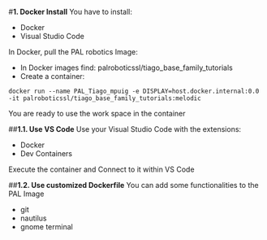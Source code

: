 #**1. Docker Install**
You have to install:
- Docker
- Visual Studio Code

In Docker, pull the PAL robotics Image:
- In Docker images find: palroboticssl/tiago_base_family_tutorials
- Create a container:
```shell
docker run --name PAL_Tiago_mpuig -e DISPLAY=host.docker.internal:0.0 -it palroboticssl/tiago_base_family_tutorials:melodic
```
You are ready to use the work space in the container

##**1.1. Use VS Code**
Use your Visual Studio Code with the extensions:
- Docker
- Dev Containers

Execute the container and Connect to it within VS Code

##**1.2. Use customized Dockerfile**
You can add some functionalities to the PAL Image
- git
- nautilus
- gnome terminal
